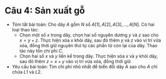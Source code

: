 # Câu 4: Sản xuất gỗ
- Tóm tắt bài toán: Cho dãy $A$ gồm $N$ số $A[1], A[2], A[3], …, A[N]$. Có hai loại thao tác:
   - Chọn một số $x$ trong dãy, chọn hai số nguyên dương $y$ và $z$ sao cho $x = y + z$. Thực hiện xóa $x$ khỏi dãy, sau đó thêm $y$ và $z$ vào vị trí vừa xóa, đồng thời giữ nguyên thứ tự các phần tử còn lại của dãy. Thao tác này tốn chi phí $C$.
   - Chọn hai số $x$ và $y$ liền kề trong dãy. Thực hiện xóa $x$ và $y$ khỏi dãy, sau đó thêm $z = x + y$ vào vị trí vừa xóa, đồng thời giữ
- Yêu cầu bài toán: Tìm chi phí nhỏ nhất để biến đổi dãy $A$ sao cho $A$ chỉ chứa $L1$ và $L2$. 

